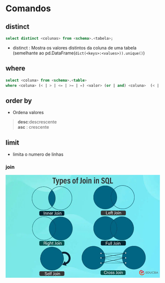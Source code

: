 # Comandos

## distinct
```sql
select distinct <colunas> from <schema>.<tabela>; 
```
* distinct : Mostra os valores distintos da coluna de uma tabela (semelhante ao pd.DataFrame(`dict(<keys>:<values>)).unique()`)

## where
```sql
select <coluna> from <schema>.<table> 
where <coluna> (< | > | <= | >= | =) <valor> (or | and) <coluna>  (< | > | <= | >= | =) <valor>
```

## order by
* Ordena valores
> **desc**:descrescente \
> **asc** : crescente

## limit
* limita o numero de linhas


### join
<img src="img/Types-of-Join-inSQL.jpg.webp">